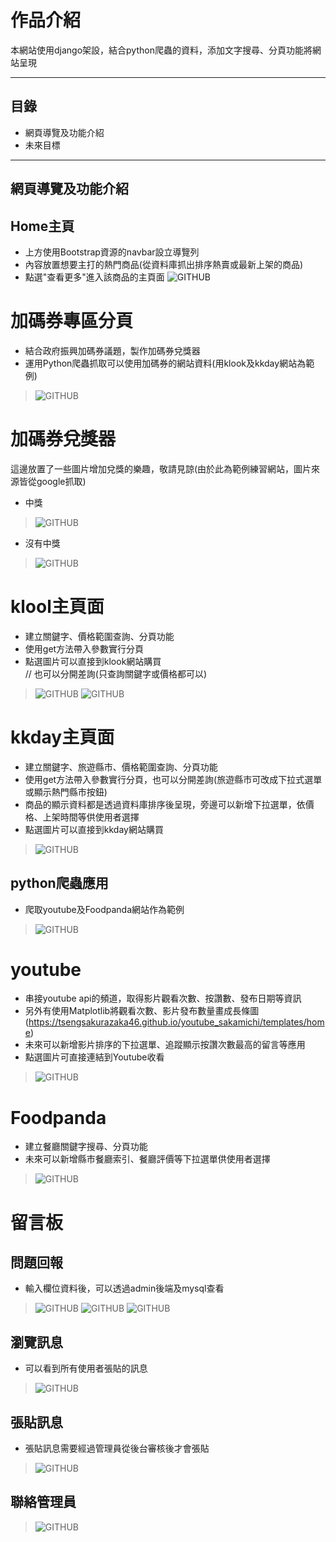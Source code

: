 # 作品介紹

本網站使用django架設，結合python爬蟲的資料，添加文字搜尋、分頁功能將網站呈現

****
## 目錄
* 網頁導覽及功能介紹
* 未來目標

****
## 網頁導覽及功能介紹

## Home主頁  
* 上方使用Bootstrap資源的navbar設立導覽列  
* 內容放置想要主打的熱門商品(從資料庫抓出排序熱賣或最新上架的商品)  
* 點選"查看更多"進入該商品的主頁面
![GITHUB](img_storage/showIndex.png)

# 加碼券專區分頁
* 結合政府振興加碼券議題，製作加碼券兌獎器  
* 運用Python爬蟲抓取可以使用加碼券的網站資料(用klook及kkday網站為範例) 
>![GITHUB](img_storage/ticket.png)

# 加碼券兌獎器  
這邊放置了一些圖片增加兌獎的樂趣，敬請見諒(由於此為範例練習網站，圖片來源皆從google抓取)  
* 中獎
>![GITHUB](img_storage/get_ticket.png)   
* 沒有中獎
>![GITHUB](img_storage/noticket.png)  

# klool主頁面  
* 建立關鍵字、價格範圍查詢、分頁功能  
* 使用get方法帶入參數實行分頁
* 點選圖片可以直接到klook網站購買  
// 也可以分開差詢(只查詢關鍵字或價格都可以)
>![GITHUB](img_storage/klook_url.png) 
>![GITHUB](img_storage/klook_search.png)  

# kkday主頁面 
* 建立關鍵字、旅遊縣市、價格範圍查詢、分頁功能  
* 使用get方法帶入參數實行分頁，也可以分開差詢(旅遊縣市可改成下拉式選單或顯示熱門縣市按鈕)
* 商品的顯示資料都是透過資料庫排序後呈現，旁邊可以新增下拉選單，依價格、上架時間等供使用者選擇
* 點選圖片可以直接到kkday網站購買 
>![GITHUB](img_storage/kkday_search.png)  
 
## python爬蟲應用
* 爬取youtube及Foodpanda網站作為範例
>![GITHUB](img_storage/爬蟲專區.png)

# youtube
* 串接youtube api的頻道，取得影片觀看次數、按讚數、發布日期等資訊
* 另外有使用Matplotlib將觀看次數、影片發布數量畫成長條圖(https://tsengsakurazaka46.github.io/youtube_sakamichi/templates/home)
* 未來可以新增影片排序的下拉選單、追蹤顯示按讚次數最高的留言等應用
* 點選圖片可直接連結到Youtube收看
>![GITHUB](img_storage/youtube_page.png)  

# Foodpanda
* 建立餐廳關鍵字搜尋、分頁功能
* 未來可以新增縣市餐廳索引、餐廳評價等下拉選單供使用者選擇
>![GITHUB](img_storage/foodpanda_search.png)

# 留言板

## 問題回報
* 輸入欄位資料後，可以透過admin後端及mysql查看
>![GITHUB](img_storage/message.png)
>![GITHUB](img_storage/message_mysql.png)
>![GITHUB](img_storage/message_admin.png)

## 瀏覽訊息
* 可以看到所有使用者張貼的訊息
>![GITHUB](img_storage/blog_page.png)

## 張貼訊息
* 張貼訊息需要經過管理員從後台審核後才會張貼
>![GITHUB](img_storage/blog_post.png)

## 聯絡管理員
>![GITHUB](img_storage/messageToAdmin.png)


